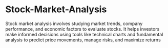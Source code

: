 # Stock-Market-Analysis
Stock market analysis involves studying market trends, company performance, and economic factors to evaluate stocks. It helps investors make informed decisions using tools like technical charts and fundamental analysis to predict price movements, manage risks, and maximize returns
